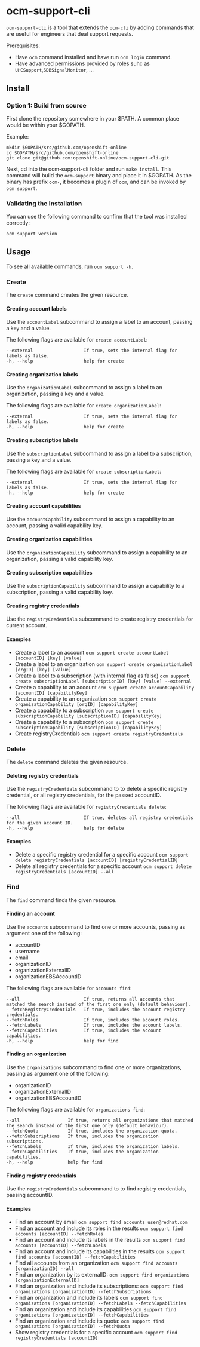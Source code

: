 # ocm-support-cli

`ocm-support-cli` is a tool that extends the `ocm-cli` by adding commands that are useful for engineers that deal support requests.

Prerequisites: 

* Have `ocm` command installed and have run `ocm login` command.
* Have advanced permissions provided by roles suhc as `UHCSupport`,`SDBSignalMonitor`, ...

## Install

### Option 1: Build from source
First clone the repository somewhere in your $PATH. A common place would be within your $GOPATH.

Example:

```
mkdir $GOPATH/src/github.com/openshift-online
cd $GOPATH/src/github.com/openshift-online
git clone git@github.com:openshift-online/ocm-support-cli.git
```

Next, cd into the ocm-support-cli folder and run `make install`. This command will build the `ocm-support` binary and place it in $GOPATH. As the binary has prefix `ocm-`, it becomes a plugin of `ocm`, and can be invoked by `ocm support`.

### Validating the Installation

You can use the following command to confirm that the tool was installed correctly:

`ocm support version`

## Usage

To see all available commands, run `ocm support -h`.

### Create

The `create` command creates the given resource.

#### Creating account labels

Use the `accountLabel` subcommand to assign a label to an account, passing a key and a value. 

The following flags are available for `create accountLabel`:

```
--external                   If true, sets the internal flag for labels as false.
-h, --help                   help for create
```

#### Creating organization labels

Use the `organizationLabel` subcommand to assign a label to an organization, passing a key and a value. 

The following flags are available for `create organizationLabel`:

```
--external                   If true, sets the internal flag for labels as false.
-h, --help                   help for create
```

#### Creating subscription labels

Use the `subscriptionLabel` subcommand to assign a label to a subscription, passing a key and a value. 

The following flags are available for `create subscriptionLabel`:

```
--external                   If true, sets the internal flag for labels as false.
-h, --help                   help for create
```

#### Creating account capabilities

Use the `accountCapability` subcommand to assign a capability to an account, passing a valid capability key. 

#### Creating organization capabilities

Use the `organizationCapability` subcommand to assign a capability to an organization, passing a valid capability key. 

#### Creating subscription capabilities

Use the `subscriptionCapability` subcommand to assign a capability to a subscription, passing a valid capability key. 

#### Creating registry credentials

Use the `registryCredentials` subcommand to create registry credentials for current account. 

#### Examples

* Create a label to an account `ocm support create accountLabel [accountID] [key] [value]`
* Create a label to an organization `ocm support create organizationLabel [orgID] [key] [value]`
* Create a label to a subscription (with internal flag as false) `ocm support create subscriptionLabel [subscriptionID] [key] [value] --external`
* Create a capability to an account `ocm support create accountCapability [accountID] [capabilityKey]`
* Create a capability to an organization `ocm support create organizationCapability [orgID] [capabilityKey]`
* Create a capability to a subscription `ocm support create subscriptionCapability [subscriptionID] [capabilityKey]`
* Create a capability to a subscription `ocm support create subscriptionCapability [subscriptionID] [capabilityKey]`
* Create registryCredentials `ocm support create registryCredentials`

### Delete

The `delete` command deletes the given resource.

#### Deleting registry credentials

Use the `registryCredentials` subcommand to to delete a specific registry credential, or all registry credentials, for the passed accountID.

The following flags are available for `registryCredentials delete`:

```
--all                        If true, deletes all registry credentials for the given account ID.
-h, --help                   help for delete
```

#### Examples

* Delete a specific registry credential for a specific account `ocm support delete registryCredentials [accountID] [registryCredentialID]`
* Delete all registry credentials for a specific account `ocm support delete registryCredentials [accountID] --all`

### Find

The `find` command finds the given resource.

#### Finding an account

Use the `accounts` subcommand to find one or more accounts, passing as argument one of the following:

* accountID
* username
* email
* organizationID
* organizationExternalID
* organizationEBSAccountID

The following flags are available for `accounts find`:

```
--all                        If true, returns all accounts that matched the search instead of the first one only (default behaviour).
--fetchRegistryCredentials   If true, includes the account registry credentials.
--fetchRoles                 If true, includes the account roles.
--fetchLabels                If true, includes the account labels.
--fetchCapabilities          If true, includes the account capabilities.
-h, --help                   help for find
```

#### Finding an organization

Use the `organizations` subcommand to find one or more organizations, passing as argument one of the following:

* organizationID
* organizationExternalID
* organizationEBSAccountID

The following flags are available for `organizations find`:

```
--all                  If true, returns all organizations that matched the search instead of the first one only (default behaviour).
--fetchQuota           If true, includes the organization quota.
--fetchSubscriptions   If true, includes the organization subscriptions.
--fetchLabels          If true, includes the organization labels.
--fetchCapabilities    If true, includes the organization capabilities.
-h, --help             help for find
```

#### Finding registry credentials

Use the `registryCredentials` subcommand to to find registry credentials, passing accountID.

#### Examples

* Find an account by email `ocm support find accounts user@redhat.com`
* Find an account and include its roles in the results `ocm support find accounts [accountID] --fetchRoles`
* Find an account and include its labels in the results `ocm support find accounts [accountID] --fetchLabels`
* Find an account and include its capabilities in the results `ocm support find accounts [accountID] --fetchCapabilities`
* Find all accounts from an organization `ocm support find accounts [organizationID] --all`
* Find an organization by its externalID: `ocm support find organizations [organizationExternalID]`
* Find an organization and include its subscriptions: `ocm support find organizations [organizationID] --fetchSubscriptions`
* Find an organization and include its labels `ocm support find organizations [organizationID] --fetchLabels --fetchCapabilities`
* Find an organization and include its capabilities `ocm support find organizations [organizationID] --fetchCapabilities`
* Find an organization and include its quota: `ocm support find organizations [organizationID] --fetchQuota`
* Show registry credentials for a specific account `ocm support find registryCredentials [accountID]`